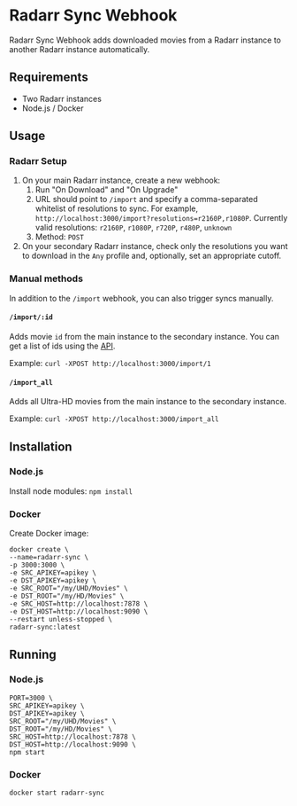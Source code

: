 # Radarr Sync Webhook

Radarr Sync Webhook adds downloaded movies from a Radarr instance to another Radarr instance automatically.

## Requirements

- Two Radarr instances
- Node.js / Docker

## Usage

### Radarr Setup

1. On your main Radarr instance, create a new webhook:
    1. Run "On Download" and "On Upgrade"
    1. URL should point to `/import` and specify a comma-separated whitelist of resolutions to sync. For example, `http://localhost:3000/import?resolutions=r2160P,r1080P`. 
        Currently valid resolutions: `r2160P`, `r1080P`, `r720P`, `r480P`, `unknown`  
    1. Method: `POST`
1. On your secondary Radarr instance, check only the resolutions you want to download in the `Any` profile and, optionally, set an appropriate cutoff.

### Manual methods

In addition to the `/import` webhook, you can also trigger syncs manually.

#### `/import/:id`

Adds movie `id` from the main instance to the secondary instance. You can get a list of ids using the [API](https://github.com/Radarr/Radarr/wiki/API:Movie#get).

Example: `curl -XPOST http://localhost:3000/import/1`

#### `/import_all` 

Adds all Ultra-HD movies from the main instance to the secondary instance.

Example: `curl -XPOST http://localhost:3000/import_all`

## Installation

### Node.js

Install node modules: `npm install`

### Docker

Create Docker image:
```
docker create \
--name=radarr-sync \
-p 3000:3000 \
-e SRC_APIKEY=apikey \
-e DST_APIKEY=apikey \
-e SRC_ROOT="/my/UHD/Movies" \
-e DST_ROOT="/my/HD/Movies" \
-e SRC_HOST=http://localhost:7878 \
-e DST_HOST=http://localhost:9090 \
--restart unless-stopped \
radarr-sync:latest
```

## Running

### Node.js

```
PORT=3000 \
SRC_APIKEY=apikey \
DST_APIKEY=apikey \
SRC_ROOT="/my/UHD/Movies" \
DST_ROOT="/my/HD/Movies" \
SRC_HOST=http://localhost:7878 \
DST_HOST=http://localhost:9090 \
npm start
```

### Docker

```
docker start radarr-sync
```
